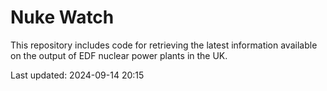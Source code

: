 # Nuke Watch

This repository includes code for retrieving the latest information available on the output of EDF nuclear power plants in the UK.

Last updated: 2024-09-14 20:15